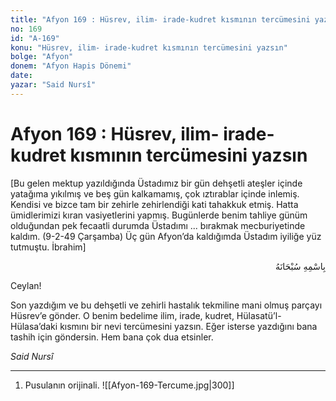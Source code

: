 ```yaml
---
title: "Afyon 169 : Hüsrev, ilim- irade-kudret kısmının tercümesini yazsın"
no: 169
id: "A-169"
konu: "Hüsrev, ilim- irade-kudret kısmının tercümesini yazsın"
bolge: "Afyon"
donem: "Afyon Hapis Dönemi"
date: 
yazar: "Said Nursî"
---
```


# Afyon 169 : Hüsrev, ilim- irade-kudret kısmının tercümesini yazsın

<p class="takdim">[Bu gelen mektup yazıldığında Üstadımız bir gün dehşetli ateşler içinde yatağıma yıkılmış ve beş gün kalkamamış, çok ıztırablar içinde inlemiş. Kendisi ve bizce tam bir zehirle zehirlendiği kati tahakkuk etmiş. Hatta ümidlerimizi kıran vasiyetlerini yapmış. Bugünlerde benim tahliye günüm olduğundan pek fecaatli durumda Üstadımı ... bırakmak mecburiyetinde kaldım. (9-2-49 Çarşamba) Üç gün Afyon’da kaldığımda Üstadım iyiliğe yüz tutmuştu. İbrahim]</p>

<p class="arabic" dir="rtl" title="Meal: “Her türlü noksan sıfatlardan yüce olan Allah’ın adıyla.”">بِاسْمِهِ سُبْحَانَهُ</p>

Ceylan!

Son yazdığım ve bu dehşetli ve zehirli hastalık tekmiline mani olmuş parçayı Hüsrev’e gönder. O benim bedelime ilim, irade, kudret, Hülasatü’l-Hülasa’daki kısmını bir nevi tercümesini yazsın. Eğer isterse yazdığını bana tashih için göndersin. Hem bana çok dua etsinler.

*Said Nursî*

***

1. Pusulanın orijinali.
![[Afyon-169-Tercume.jpg|300]]

